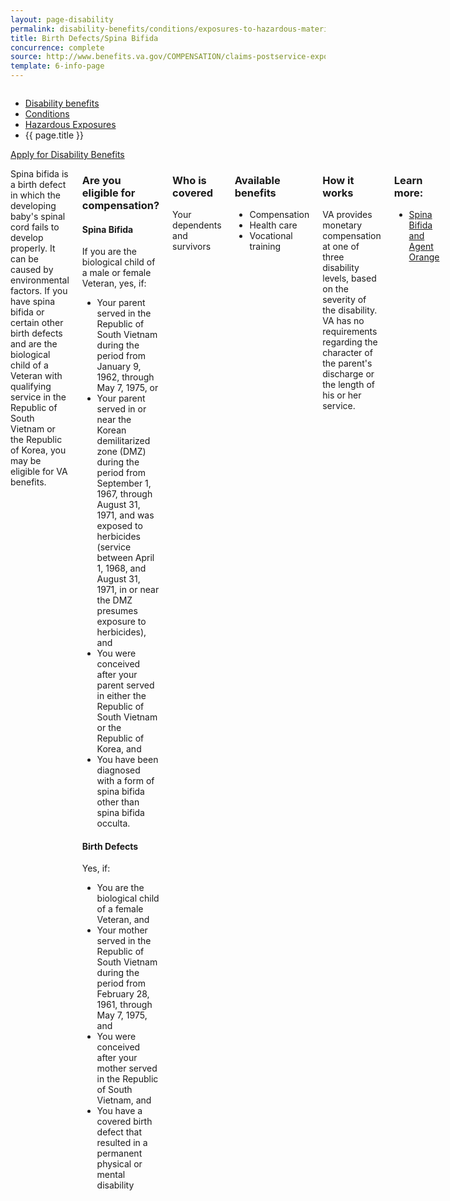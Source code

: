 ```yaml
---
layout: page-disability
permalink: disability-benefits/conditions/exposures-to-hazardous-materials/birth-defects/index.html
title: Birth Defects/Spina Bifida
concurrence: complete
source: http://www.benefits.va.gov/COMPENSATION/claims-postservice-exposures-asbestos.asp
template: 6-info-page
---
```


<div class="splash" markdown="0">
<div class="row" markdown="0">
<div class="small-12 columns" markdown="0">

<ul class="breadcrumbs" role="menubar" aria-label="Primary">
<li class="parent"><a href="{{ site.url }}/disability-benefits/">Disability benefits</a></li>
<li class="parent"><a href="{{ site.url }}/disability-benefits/conditions/">Conditions</a></li>
<li class="parent"><a href="{{ site.url }}/disability-benefits/conditions/exposures-to-hazardous-materials/">Hazardous Exposures</a></li>
<li class="active">{{ page.title }}</li>
</ul>

</div>
</div>
</div>

<div class="main" role="main" markdown="0">

<div class="action-bar">
  <div class="row">
    <div class="small-12 columns">
      <a class="button small start" href="{{ site.url}}/disability-benefits/get/">Apply for Disability Benefits</a>
    </div>
  </div>  
</div>

<div class="section one" markdown="0">
<div class="primary" markdown="0">
<div class="row" markdown="0">
<div class="small-12 columns">

<div markdown="1">

Spina bifida is a birth defect in which the developing baby's spinal cord fails to develop properly. It can be caused by environmental factors. If you have spina bifida or certain other birth defects and are the biological child of a Veteran with qualifying service in the Republic of South Vietnam or the Republic of Korea, you may be eligible for VA benefits.

</div>

<div class="call-out" markdown="1">

### Are you eligible for compensation?

#### Spina Bifida

If you are the biological child of a male or female Veteran, yes, if:

- Your parent served in the Republic of South Vietnam during the period from January 9, 1962, through May 7, 1975, or
- Your parent served in or near the Korean demilitarized zone (DMZ) during the period from September 1, 1967, through August 31, 1971, and was exposed to herbicides (service between April 1, 1968, and August 31, 1971, in or near the DMZ presumes exposure to herbicides), and
- You were conceived after your parent served in either the Republic of South Vietnam or the Republic of Korea, and
- You have been diagnosed with a form of spina bifida other than spina bifida occulta.

#### Birth Defects

Yes, if:

- You are the biological child of a female Veteran, and
- Your mother served in the Republic of South Vietnam during the period from February 28, 1961, through May 7, 1975, and
- You were conceived after your mother served in the Republic of South Vietnam, and
- You have a covered birth defect that resulted in a permanent physical or mental disability

</div>

<div class="call-out" markdown="1">

### Who is covered

Your dependents and survivors

</div>

<div class="call-out" markdown="1">

### Available benefits

-	Compensation
-	Health care
-	Vocational training

</div>

<div class="call-out" markdown="1">

### How it works  

VA provides monetary compensation at one of three disability levels, based on the severity of the disability. VA has no requirements regarding the character of the parent's discharge or the length of his or her service.

</div>

<div class="call-out" markdown="1">

### Learn more:
-  [Spina Bifida and Agent Orange]( http://www.publichealth.va.gov/exposures/agentorange/birth-defects/spina-bifida.asp)

</div>

</div>
</div>
</div>
</div>

